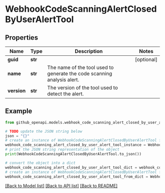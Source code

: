 # WebhookCodeScanningAlertClosedByUserAlertTool


## Properties

Name | Type | Description | Notes
------------ | ------------- | ------------- | -------------
**guid** | **str** |  | [optional] 
**name** | **str** | The name of the tool used to generate the code scanning analysis alert. | 
**version** | **str** | The version of the tool used to detect the alert. | 

## Example

```python
from github_openapi.models.webhook_code_scanning_alert_closed_by_user_alert_tool import WebhookCodeScanningAlertClosedByUserAlertTool

# TODO update the JSON string below
json = "{}"
# create an instance of WebhookCodeScanningAlertClosedByUserAlertTool from a JSON string
webhook_code_scanning_alert_closed_by_user_alert_tool_instance = WebhookCodeScanningAlertClosedByUserAlertTool.from_json(json)
# print the JSON string representation of the object
print(WebhookCodeScanningAlertClosedByUserAlertTool.to_json())

# convert the object into a dict
webhook_code_scanning_alert_closed_by_user_alert_tool_dict = webhook_code_scanning_alert_closed_by_user_alert_tool_instance.to_dict()
# create an instance of WebhookCodeScanningAlertClosedByUserAlertTool from a dict
webhook_code_scanning_alert_closed_by_user_alert_tool_from_dict = WebhookCodeScanningAlertClosedByUserAlertTool.from_dict(webhook_code_scanning_alert_closed_by_user_alert_tool_dict)
```
[[Back to Model list]](../README.md#documentation-for-models) [[Back to API list]](../README.md#documentation-for-api-endpoints) [[Back to README]](../README.md)


